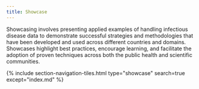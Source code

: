 ```yaml
---
title: Showcase
---
```


Showcasing involves presenting applied examples of handling infectious disease data to demonstrate successful strategies and methodologies that have been developed and used across different countries and domains. Showcases highlight best practices, encourage learning, and facilitate the adoption of proven techniques across both the public health and scientific communities.


{% include section-navigation-tiles.html type="showcase" search=true except="index.md" %}


